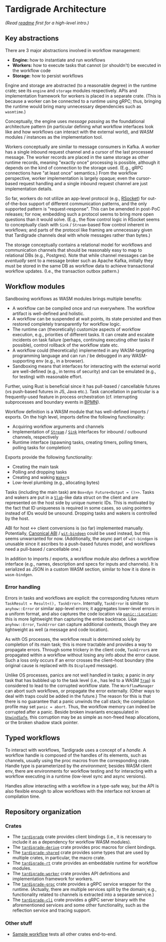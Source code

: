 # Tardigrade Architecture

*(Read [readme](README.md) first for a high-level intro.)*

## Key abstractions

There are 3 major abstractions involved in workflow management:

- **Engine:** how to instantiate and run workflows
- **Workers:** how to execute tasks that cannot (or shouldn't) be executed
  in the workflow code
- **Storage:** how to persist workflows

Engine and storage are abstracted (to a reasonable degree) in the runtime crate;
see its `engine` and `storage` modules respectively. APIs and implementation
framework for workers is placed in a separate crate. (This is because a worker
can be connected to a runtime using gRPC; thus, bringing the runtime would
bring many unnecessary dependencies such as `wasmtime`.)

Conceptually, the engine uses *message passing* as the foundational
architecture pattern (in particular defining what workflow interfaces look like
and how workflows can interact with the external world), and *WASM* modules / instances
as the implementation tool.

Workers conceptually are similar to message consumers in Kafka. A worker
has a single inbound request channel and a cursor of the last processed message.
The worker records are placed in the same storage as other runtime records,
meaning "exactly once" processing is possible, although it depends on the kind
of connection to the storage used. (E.g., gRPC connections have "at least once" semantics.)
From the workflow perspective, worker implementation is largely opaque; even the cursor-based
request handling and a single inbound request channel are just implementation details.

So far, workers do not utilize an app-level protocol (e.g., [RSocket]) for out-of-the-box
support of different communication patterns, and the only supported pattern is "request-response".
This can be amended in post-PoC releases; for now, embedding such a protocol seems to bring
more open questions than it would solve. (E.g., the flow control logic in RSocket seems to
conceptually clash with `Sink` / `Stream`-based flow control inherent in workflows;
and parts of the protocol like framing are unnecessary given that Tardigrade channels deal
with whole messages rather than bytes.)

The storage conceptually contains a relational model for workflows and communication channels
that should be reasonably easy to map to relational DBs (e.g., Postgres).
Note that while channel messages can be *eventually* sent to a message broker such as Apache Kafka,
initially they must be stored in the same DB as workflow data to achieve transactional workflow updates.
(I.e., the transaction outbox pattern.)

## Workflow modules

Sandboxing workflows as WASM modules brings multiple benefits:

- A workflow can be compiled once and run everywhere. The workflow artifact is well-defined
  and holistic.
- A workflow can be suspended at wait points, its state persisted and then restored
  completely transparently for workflow logic.
- The runtime can (theoretically) customize aspects of workflow execution, e.g., priorities
  of different tasks. It can create and escalate incidents on task failure (perhaps, continuing
  executing other tasks if possible), control rollback of the workflow state etc.
- A workflow could (theoretically) implemented in any WASM-targeting programming language
  and can run / be debugged in any WASM-supporting env (e.g., in a browser).
- Sandboxing means that interfaces for interacting with the external world are well-defined
  (e.g., in terms of security) and can be emulated (e.g., for testing) with reasonable effort.

Further, using Rust is beneficial since it has pull-based / cancellable futures
(vs push-based futures in JS, Java etc.). Task cancellation in particular
is a frequently-used feature in process orchestration (cf. interrupting subprocesses
and boundary events in [BPMN]).

Workflow definition is a WASM module that has well-defined imports / exports.
On the high level, imports define the following functionality:

- Acquiring workflow arguments and channels
- Implementation of [`Stream`] / [`Sink`] interfaces for inbound / outbound channels,
  respectively
- Runtime interface (spawning tasks, creating timers, polling timers, 
  polling tasks for completion)

Exports provide the following functionality:

- Creating the main task
- Polling and dropping tasks
- Creating and waking [`Waker`]s
- Low-level plumbing (e.g., allocating bytes)

Tasks (including the main task) are `Box<dyn Future<Output = ()>>`. Tasks and wakers
are put in a [`Slab`]-like data struct on the client
and are represented on the host side by unique numeric IDs.
This is motivated  by the fact that ID uniqueness is required in some cases,
so using pointers instead of IDs would be unsound.
Dropping tasks and wakers is controlled by the host.

ABI for host ↔ client conversions is (so far) implemented manually. Potentially,
[Canonical ABI] / [`wit-bindgen`] could be used instead, but this seems unwarranted
for now. (Additionally, the async part of `wit-bindgen` is unusable since
it ascribes to a push-based futures model, and workflows need a pull-based / cancellable one.)

In addition to imports / exports, a workflow module also defines a workflow interface
(e.g., names, description and specs for inputs and channels). It is serialized
as JSON in a custom WASM section, similar to how it is done in `wasm-bindgen`.

[BPMN]: https://en.wikipedia.org/wiki/Business_Process_Model_and_Notation
[`Stream`]: https://docs.rs/futures/latest/futures/stream/trait.Stream.html
[`Sink`]: https://docs.rs/futures/latest/futures/sink/trait.Sink.html
[`Waker`]: https://doc.rust-lang.org/std/task/struct.Waker.html
[`Slab`]: https://docs.rs/slab/latest/slab/struct.Slab.html
[Canonical ABI]: https://github.com/WebAssembly/component-model/blob/main/design/mvp/CanonicalABI.md
[`wit-bindgen`]: https://github.com/bytecodealliance/wit-bindgen
[RSocket]: https://rsocket.io/

### Error handling

Errors in tasks and workflows are explicit: the corresponding futures return 
`TaskResult = Result<(), TaskError>`. Internally, `TaskError` is similar to `anyhow::Error`
or similar app-level errors; it aggregates lower-level errors in a uniform format,
and also captures the code location via [`panic::Location`]; this is more lightweight
than capturing the entire backtrace. Like `anyhow::Error`, `TaskError` can capture
additional contexts, though they are lightweight as well (a message and code location).

As with OS processes, the workflow result is determined solely by completion of its main task;
this is more tractable and provides a way to propagate errors. Through some trickery
in the client code, `TaskError`s are propagated within a workflow without losing any info
about the error cause. Such a loss only occurs if an error crosses the client–host boundary
(the original cause is replaced with its `Display`ed message).

Unlike OS processes, panics are not well handled in tasks; a panic in *any* task
that has bubbled up to the task level (i.e., has led to a WASM [`Trap`]) is considered 
to lead to the corrupted workflow state. The `WorkflowManager` can abort such workflows, 
or propagate the error externally. (Other ways to deal with traps could be added in the future.)
The reason for this is that there is no guarantee that a panic unwinds the call stack;
the compilation profile may set `panic = abort`. Thus, the workflow memory
can indeed be corrupted after a panic. Beside broken invariants encapsulated in [`UnwindSafe`],
this corruption may be as simple as non-freed heap allocations, or the broken shadow stack pointer. 

[`panic::Location`]: https://doc.rust-lang.org/std/panic/struct.Location.html
[`Trap`]: https://docs.rs/wasmtime/1/wasmtime/struct.Trap.html
[`UnwindSafe`]: https://doc.rust-lang.org/std/panic/trait.UnwindSafe.html

## Typed workflows

To interact with workflows, Tardigrade uses a concept of a *handle*. A workflow
handle is composed of the handles of its elements, such as channels,
usually using the proc macros from the corresponding crate. Handle type is parameterized
by the *environment*; besides WASM client env, there are environments
for workflow testing and for interacting with a workflow executing in a runtime
(low-level sync and async versions).

Handles allow interacting with a workflow in a type-safe way, but the API
is also flexible enough to allow workflows with the interface not known at compilation time.

## Repository organization

### Crates

- The [`tardigrade`](crates/lib) crate provides client bindings
  (i.e., it is necessary to include it as a dependency for workflow WASM modules).
- The [`tardigrade-derive`](crates/derive) crate provides proc macros
  for client bindings.
- The [`tardigrade-shared`](crates/shared) crate provides some types
  that are used by multiple crates, in particular, the macro crate.
- The [`tardigrade-rt`](crates/rt) crate provides an embeddable runtime
  for workflow modules.
- The [`tardigrade-worker`](crates/worker) crate provides API definitions
  and implementation framework for workers.
- The [`tardigrade-grpc`](crates/grpc) crate provides a gRPC service wrapper
  for the runtime. (Actually, there are multiple services split by the domain;
  e.g., functionality related to channels is extracted into a separate service.)
- The [`tardigrade-cli`](crates/cli) crate provides a gRPC server binary
  with the aforementioned services and some other functionality, such as
  the reflection service and tracing support.

### Other stuff

- [Sample workflow](e2e-tests/pizza) tests all other crates end-to-end.
